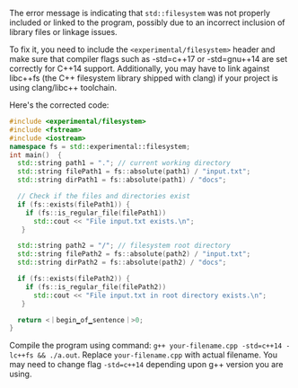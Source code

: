 The error message is indicating that `std::filesystem` was not properly included or linked to the program, possibly due to an incorrect inclusion of library files or linkage issues. 

To fix it, you need to include the `<experimental/filesystem>` header and make sure that compiler flags such as -std=c++17 or -std=gnu++14 are set correctly for C++14 support. Additionally, you may have to link against libc++fs (the C++ filesystem library shipped with clang) if your project is using clang/libc++ toolchain.

Here's the corrected code:
```cpp
#include <experimental/filesystem>
#include <fstream>
#include <iostream>
namespace fs = std::experimental::filesystem;
int main()  {
  std::string path1 = "."; // current working directory
  std::string filePath1 = fs::absolute(path1) / "input.txt";
  std::string dirPath1 = fs::absolute(path1) / "docs";

  // Check if the files and directories exist
  if (fs::exists(filePath1)) {
    if (fs::is_regular_file(filePath1))
      std::cout << "File input.txt exists.\n";
   }

  std::string path2 = "/"; // filesystem root directory
  std::string filePath2 = fs::absolute(path2) / "input.txt";
  std::string dirPath2 = fs::absolute(path2) / "docs";

  if (fs::exists(filePath2)) {
    if (fs::is_regular_file(filePath2))
      std::cout << "File input.txt in root directory exists.\n";
   }

  return <｜begin▁of▁sentence｜>0;
}
```
Compile the program using command: `g++ your-filename.cpp -std=c++14 -lc++fs && ./a.out`. Replace `your-filename.cpp` with actual filename. You may need to change flag `-std=c++14` depending upon g++ version you are using.

